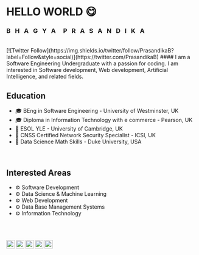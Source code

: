 #                                                 HELLO WORLD 😋

### B  &nbsp; H &nbsp;  A &nbsp;  G &nbsp;  Y &nbsp;  A &nbsp; &nbsp;  P &nbsp;  R &nbsp;  A &nbsp;  S &nbsp;  A &nbsp;  N &nbsp;  D &nbsp;  I &nbsp;  K &nbsp;  A
<br>
[![Twitter Follow](https://img.shields.io/twitter/follow/PrasandikaB?label=Follow&style=social)](https://twitter.com/PrasandikaB)
#### I am a Software Engineering Undergraduate with a passion for coding. I am interested in Software development, Web development, Artificial Intelligence, and related fields.

## Education

-  🎓 BEng in Software Engineering - University of Westminster, UK
-  🎓 Diploma in Information Technology with e commerce - Pearson, UK
-  🏫 ESOL YLE - University of Cambridge, UK
-  📜 CNSS Certified Network Security Specialist - ICSI, UK
-  📜 Data Science Math Skills - Duke University, USA
<br>

## Interested Areas

-  ⚙️ Software Development
-  ⚙️ Data Science & Machine Learning
-  ⚙️ Web Development
-  ⚙️ Data Base Management Systems
-  ⚙️ Information Technology

<br>

<br>

[<img align="left" alt="hi | LinkedIn" width="22px" src="https://cdn.jsdelivr.net/npm/simple-icons@v3/icons/linkedin.svg" />][linkedin]
[<img align="left" alt="hi | Twitter" width="22px" src="https://cdn.jsdelivr.net/npm/simple-icons@v3/icons/twitter.svg" />][twitter]
[<img align="left" alt="hi | Hackerrank" width="22px" src="https://cdn.jsdelivr.net/npm/simple-icons@3.13.0/icons/hackerrank.svg" />][Hackerrank]
[<img align="left" alt="hi | Instagram" width="22px" src="https://cdn.jsdelivr.net/npm/simple-icons@v3/icons/instagram.svg" />][instagram]
[<img align="left" alt="hi | Facebook" width="22px" src="https://cdn.jsdelivr.net/npm/simple-icons@3.13.0/icons/facebook.svg" />][Facebook]

<br>


[linkedin]: https://www.linkedin.com/in/bhagya-prasandika/
[twitter]: https://twitter.com/PrasandikaB
[Hackerrank]: https://www.hackerrank.com/prasandikabhagya
[instagram]: https://www.instagram.com/__prasandika.b__/
[Facebook]: https://www.facebook.com/bhagya.prasandika.5/
